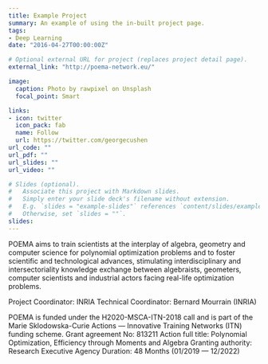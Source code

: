 ```yaml
---
title: Example Project
summary: An example of using the in-built project page.
tags:
- Deep Learning
date: "2016-04-27T00:00:00Z"

# Optional external URL for project (replaces project detail page).
external_link: "http://poema-network.eu/"

image:
  caption: Photo by rawpixel on Unsplash
  focal_point: Smart

links:
- icon: twitter
  icon_pack: fab
  name: Follow
  url: https://twitter.com/georgecushen
url_code: ""
url_pdf: ""
url_slides: ""
url_video: ""

# Slides (optional).
#   Associate this project with Markdown slides.
#   Simply enter your slide deck's filename without extension.
#   E.g. `slides = "example-slides"` references `content/slides/example-slides.md`.
#   Otherwise, set `slides = ""`.
slides: 
---
```


POEMA aims to train scientists at the interplay of algebra, geometry and computer science for polynomial optimization problems and to foster scientific and technological advances, stimulating interdisciplinary and intersectoriality knowledge exchange between algebraists, geometers, computer scientists and industrial actors facing real-life optimization problems.

Project Coordinator: INRIA
Technical Coordinator:  Bernard Mourrain (INRIA)

POEMA is funded under the H2020-MSCA-ITN-2018 call and is part of the Marie Sklodowska-Curie Actions — Innovative Training Networks (ITN) funding scheme.
Grant agreement No: 813211
Action full title: Polynomial Optimization, Efficiency through Moments and Algebra
Granting authority: Research Executive Agency
Duration: 48 Months (01/2019 — 12/2022)


